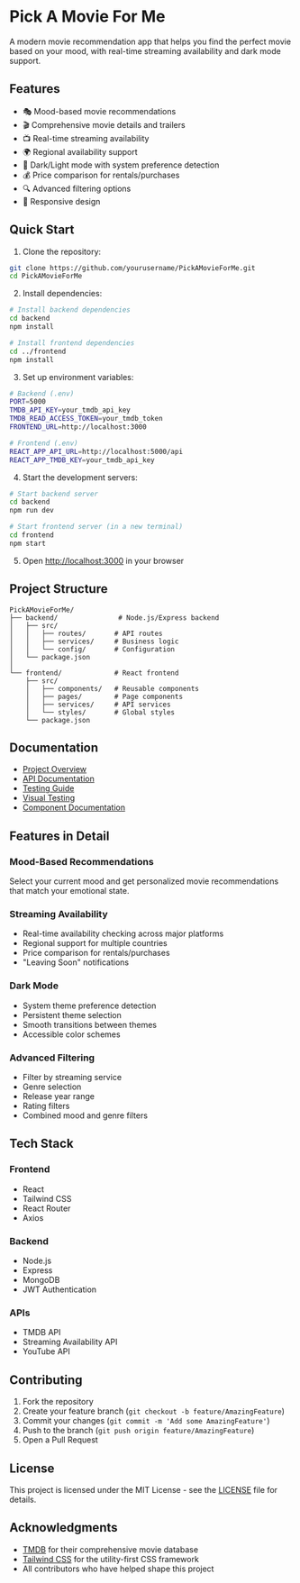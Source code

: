 # Pick A Movie For Me

A modern movie recommendation app that helps you find the perfect movie based on your mood, with real-time streaming availability and dark mode support.

## Features

- 🎭 Mood-based movie recommendations
- 🎬 Comprehensive movie details and trailers
- 📺 Real-time streaming availability
- 🌍 Regional availability support
- 🎨 Dark/Light mode with system preference detection
- 💰 Price comparison for rentals/purchases
- 🔍 Advanced filtering options
- 📱 Responsive design

## Quick Start

1. Clone the repository:
```bash
git clone https://github.com/yourusername/PickAMovieForMe.git
cd PickAMovieForMe
```

2. Install dependencies:
```bash
# Install backend dependencies
cd backend
npm install

# Install frontend dependencies
cd ../frontend
npm install
```

3. Set up environment variables:
```bash
# Backend (.env)
PORT=5000
TMDB_API_KEY=your_tmdb_api_key
TMDB_READ_ACCESS_TOKEN=your_tmdb_token
FRONTEND_URL=http://localhost:3000

# Frontend (.env)
REACT_APP_API_URL=http://localhost:5000/api
REACT_APP_TMDB_KEY=your_tmdb_api_key
```

4. Start the development servers:
```bash
# Start backend server
cd backend
npm run dev

# Start frontend server (in a new terminal)
cd frontend
npm start
```

5. Open [http://localhost:3000](http://localhost:3000) in your browser

## Project Structure

```
PickAMovieForMe/
├── backend/               # Node.js/Express backend
│   ├── src/
│   │   ├── routes/       # API routes
│   │   ├── services/     # Business logic
│   │   └── config/       # Configuration
│   └── package.json
│
└── frontend/             # React frontend
    ├── src/
    │   ├── components/   # Reusable components
    │   ├── pages/        # Page components
    │   ├── services/     # API services
    │   └── styles/       # Global styles
    └── package.json
```

## Documentation

- [Project Overview](frontend/OVERVIEW.md)
- [API Documentation](frontend/docs/API.md)
- [Testing Guide](frontend/docs/TESTING.md)
- [Visual Testing](frontend/docs/VISUAL_TESTING.md)
- [Component Documentation](frontend/src/components/README.md)

## Features in Detail

### Mood-Based Recommendations
Select your current mood and get personalized movie recommendations that match your emotional state.

### Streaming Availability
- Real-time availability checking across major platforms
- Regional support for multiple countries
- Price comparison for rentals/purchases
- "Leaving Soon" notifications

### Dark Mode
- System theme preference detection
- Persistent theme selection
- Smooth transitions between themes
- Accessible color schemes

### Advanced Filtering
- Filter by streaming service
- Genre selection
- Release year range
- Rating filters
- Combined mood and genre filters

## Tech Stack

### Frontend
- React
- Tailwind CSS
- React Router
- Axios

### Backend
- Node.js
- Express
- MongoDB
- JWT Authentication

### APIs
- TMDB API
- Streaming Availability API
- YouTube API

## Contributing

1. Fork the repository
2. Create your feature branch (`git checkout -b feature/AmazingFeature`)
3. Commit your changes (`git commit -m 'Add some AmazingFeature'`)
4. Push to the branch (`git push origin feature/AmazingFeature`)
5. Open a Pull Request

## License

This project is licensed under the MIT License - see the [LICENSE](LICENSE) file for details.

## Acknowledgments

- [TMDB](https://www.themoviedb.org/) for their comprehensive movie database
- [Tailwind CSS](https://tailwindcss.com/) for the utility-first CSS framework
- All contributors who have helped shape this project